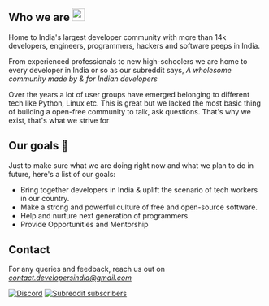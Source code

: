 

## Who we are <img height="25" src="https://user-images.githubusercontent.com/34342551/149631807-7d1557dc-13a5-4eed-9570-caa7f4d5fd83.gif">

Home to India's largest developer community with more than 14k developers, engineers, programmers, hackers and software peeps in India.

From experienced professionals to new high-schoolers we are home to every developer in India or so as our subreddit says, _A wholesome community made by & for Indian developers_

Over the years a lot of user groups have emerged belonging to different tech like Python, Linux etc. This is great but we lacked the most basic thing of building a open-free community to talk, ask questions. That's why we exist, that's what we strive for

## Our goals 🎯

Just to make sure what we are doing right now and what we plan to do in future, here's a list of our goals:

- Bring together developers in India & uplift the scenario of tech workers in our country.
- Make a strong and powerful culture of free and open-source software.
- Help and nurture next generation of programmers.
- Provide Opportunities and Mentorship

## Contact

For any queries and feedback, reach us out on [_contact.developersindia@gmail.com_](mailto:contact.developersindia@gmail.com)

<!-- DO NOT REMOVE THESE 2 badges -->
[![Discord](https://img.shields.io/discord/669880381649977354?color=blue)](https://discordapp.com/invite/MKXMSNC)
[![Subreddit subscribers](https://img.shields.io/reddit/subreddit-subscribers/developersIndia?style=social)](https://www.reddit.com/r/developersIndia/)
